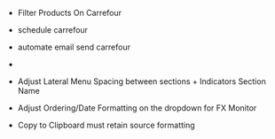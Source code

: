 
- Filter Products On Carrefour
- schedule carrefour
- automate email send carrefour
- 



- Adjust Lateral Menu Spacing between sections + Indicators Section Name
- Adjust Ordering/Date Formatting on the dropdown for FX Monitor
- Copy to Clipboard must retain source formatting